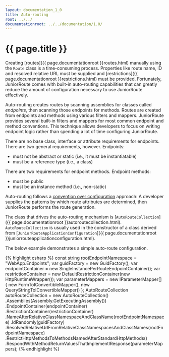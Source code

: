 ```yaml
---
layout: documentation_1_0
title: Auto-routing
root: ../../
documentationroot: ../../documentation/1.0/
---
```

{{ page.title }}
=
Creating [routes]({{ page.documentationroot }}routes.html) manually using the ```Route``` class is a time-consuming process. Properties like route name, ID and resolved relative URL must be supplied and [restrictions]({{ page.documentationroot }}restrictions.html) must be provided. Fortunately, JuniorRoute comes with built-in auto-routing capabilities that can greatly reduce the amount of configuration necessary to use JuniorRoute effectively.

Auto-routing creates routes by scanning assemblies for classes called *endpoints*, then scanning those endpoints for methods. Routes are created from endpoints and methods using various filters and mappers. JuniorRoute provides several built-in filters and mappers for most common endpoint and method conventions. This technique allows developers to focus on writing endpoint logic rather than spending a lot of time configuring JuniorRoute.

There are no base class, interface or attribute requirements for endpoints. There are two general requirements, however. Endpoints:
* must not be abstract or static (i.e., it must be instantiatable)
* must be a reference type (i.e., a class)

There are two requirements for endpoint methods. Endpoint methods:
* must be public
* must be an instance method (i.e., non-static)

Auto-routing follows a [convention over configuration](http://en.wikipedia.org/wiki/Convention_over_configuration) approach: A developer supplies the patterns by which route attributes are determined, then JuniorRoute performs the route generation.

The class that drives the auto-routing mechanism is [```AutoRouteCollection```]({{ page.documentationroot }}autoroutecollection.html). ```AutoRouteCollection``` is usually used in the constructor of a class derived from [```JuniorRouteApplicationConfiguration```]({{ page.documentationroot }}juniorrouteapplicationconfiguration.html).

The below example demonstrates a simple auto-route configuration.

{% highlight csharp %}
const string rootEndpointNamespace = "WebApp.Endpoints";
var guidFactory = new GuidFactory();
var endpointContainer = new SingleInstancePerRouteEndpointContainer();
var restrictionContainer = new DefaultRestrictionContainer(new HttpRuntimeWrapper());
var parameterMappers = new IParameterMapper[] { new FormToIConvertibleMapper(), new QueryStringToIConvertibleMapper() };
AutoRouteCollection autoRouteCollection = new AutoRouteCollection()
  .Assemblies(Assembly.GetExecutingAssembly())
  .EndpointContainer(endpointContainer)
  .RestrictionContainer(restrictionContainer)
  .NameAfterRelativeClassNamespaceAndClassName(rootEndpointNamespace)
  .IdRandomly(guidFactory)
  .ResolvedRelativeUrlFromRelativeClassNamespacesAndClassNames(rootEndpointNamespace)
  .RestrictHttpMethodsToMethodsNamedAfterStandardHttpMethods()
  .RespondWithMethodReturnValuesThatImplementIResponse(parameterMappers);
{% endhighlight %}